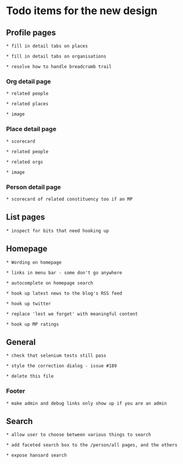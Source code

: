 # Todo items for the new design

## Profile pages

    * fill in detail tabs on places

    * fill in detail tabs on organisations

    * resolve how to handle breadcrumb trail

### Org detail page
    
    * related people
    
    * related places
        
    * image

### Place detail page

    * scorecard
    
    * related people
    
    * related orgs

    * image
    
### Person detail page

    * scorecard of related constituency too if an MP


## List pages

    * inspect for bits that need hooking up


## Homepage

    * Wording on homepage

    * links in menu bar - some don't go anywhere

    * autocomplete on homepage search

    * hook up latest news to the blog's RSS feed
    
    * hook up twitter
    
    * replace 'lest we forget' with meaningful content
    
    * hook up MP ratings
    

## General

    * check that selenium tests still pass

    * style the correction dialog - issue #189

    * delete this file
    
### Footer

    * make admin and debug links only show up if you are an admin


## Search

    * allow user to choose between various things to search
    
    * add faceted search box to the /person/all pages, and the others
    
    * expose hansard search


